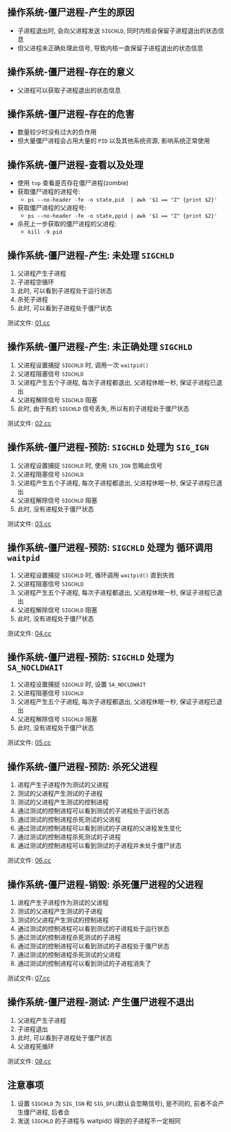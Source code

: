 
## 操作系统-僵尸进程-产生的原因
* 子进程退出时, 会向父进程发送 `SIGCHLD`, 同时内核会保留子进程退出的状态信息
* 但父进程未正确处理此信号, 导致内核一直保留子进程退出的状态信息

## 操作系统-僵尸进程-存在的意义
* 父进程可以获取子进程退出的状态信息

## 操作系统-僵尸进程-存在的危害
* 数量较少时没有过大的负作用
* 但大量僵尸进程会占用大量的 `PID` 以及其他系统资源, 影响系统正常使用

## 操作系统-僵尸进程-查看以及处理
* 使用 `top` 查看是否存在僵尸进程(zombie)
* 获取僵尸进程的进程号:
    * `ps --no-header -fe -o state,pid  | awk '$1 == "Z" {print $2}'`
* 获取僵尸进程的父进程号:
    * `ps --no-header -fe -o state,ppid | awk '$1 == "Z" {print $2}'`
* 杀死上一步获取的僵尸进程的父进程:
    * `kill -9 pid`

## 操作系统-僵尸进程-产生: 未处理 `SIGCHLD`
1. 父进程产生子进程
2. 子进程空循环
3. 此时, 可以看到子进程处于运行状态
4. 杀死子进程
5. 此时, 可以看到子进程处于僵尸状态

测试文件: [01.cc](./01.cc)

## 操作系统-僵尸进程-产生: 未正确处理 `SIGCHLD`
1. 父进程设置捕捉 `SIGCHLD` 时, 调用一次 `waitpid()`
2. 父进程阻塞信号 `SIGCHLD`
3. 父进程产生五个子进程, 每次子进程都退出, 父进程休眠一秒, 保证子进程已退出
4. 父进程解除信号 `SIGCHLD` 阻塞
5. 此时, 由于有的 `SIGCHLD` 信号丢失, 所以有的子进程处于僵尸状态

测试文件: [02.cc](./02.cc)

## 操作系统-僵尸进程-预防: `SIGCHLD` 处理为 `SIG_IGN`
1. 父进程设置捕捉 `SIGCHLD` 时, 使用 `SIG_IGN` 忽略此信号
2. 父进程阻塞信号 `SIGCHLD`
3. 父进程产生五个子进程, 每次子进程都退出, 父进程休眠一秒, 保证子进程已退出
4. 父进程解除信号 `SIGCHLD` 阻塞
5. 此时, 没有进程处于僵尸状态

测试文件: [03.cc](./03.cc)

## 操作系统-僵尸进程-预防: `SIGCHLD` 处理为 循环调用 `waitpid`
1. 父进程设置捕捉 `SIGCHLD` 时, 循环调用 `waitpid()` 直到失败
2. 父进程阻塞信号 `SIGCHLD`
3. 父进程产生五个子进程, 每次子进程都退出, 父进程休眠一秒, 保证子进程已退出
4. 父进程解除信号 `SIGCHLD` 阻塞
5. 此时, 没有进程处于僵尸状态

测试文件: [04.cc](./04.cc)

## 操作系统-僵尸进程-预防: `SIGCHLD` 处理为 `SA_NOCLDWAIT`
1. 父进程设置捕捉 `SIGCHLD` 时, 设置 `SA_NOCLDWAIT`
2. 父进程阻塞信号 `SIGCHLD`
3. 父进程产生五个子进程, 每次子进程都退出, 父进程休眠一秒, 保证子进程已退出
4. 父进程解除信号 `SIGCHLD` 阻塞
5. 此时, 没有进程处于僵尸状态

测试文件: [05.cc](./05.cc)

## 操作系统-僵尸进程-预防: 杀死父进程
1. 进程产生子进程作为测试的父进程
2. 测试的父进程产生测试的子进程
3. 测试的父进程产生测试的控制进程
4. 通过测试的控制进程可以看到测试的子进程处于运行状态
5. 通过测试的控制进程杀死测试的父进程
6. 通过测试的控制进程可以看到测试的子进程的父进程发生变化
7. 通过测试的控制进程杀死测试的子进程
8. 通过测试的控制进程可以看到测试的子进程并未处于僵尸状态

测试文件: [06.cc](./06.cc)

## 操作系统-僵尸进程-销毁: 杀死僵尸进程的父进程
1. 进程产生子进程作为测试的父进程
2. 测试的父进程产生测试的子进程
3. 测试的父进程产生测试的控制进程
4. 通过测试的控制进程可以看到测试的子进程处于运行状态
5. 通过测试的控制进程杀死测试的子进程
6. 通过测试的控制进程可以看到测试的子进程处于僵尸状态
7. 通过测试的控制进程杀死测试的父进程
8. 通过测试的控制进程可以看到测试的子进程消失了

测试文件: [07.cc](./07.cc)

## 操作系统-僵尸进程-测试: 产生僵尸进程不退出
1. 父进程产生子进程
2. 子进程退出
3. 此时, 可以看到子进程处于僵尸状态
4. 父进程死循环

测试文件: [08.cc](./08.cc)

## 注意事项
1. 设置 `SIGCHLD` 为 `SIG_IGN` 和 `SIG_DFL`(默认会忽略信号), 是不同的, 前者不会产生僵尸进程, 后者会
2. 发送 `SIGCHLD` 的子进程与 waitpid() 得到的子进程不一定相同

